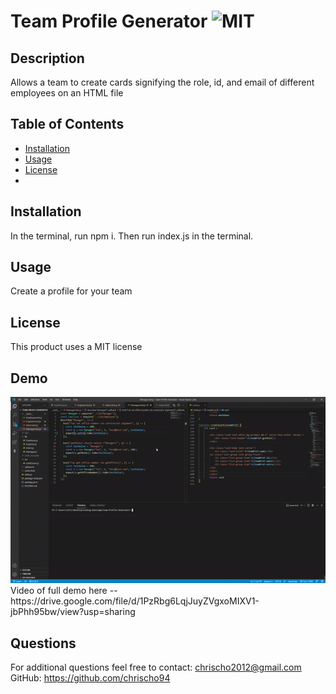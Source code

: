 # Team Profile Generator ![MIT](https://img.shields.io/badge/license-MIT-red)

  ## Description 
  Allows a team to create cards signifying the role, id, and email of different employees on an HTML file

  ## Table of Contents
  * [Installation](#installation)
  * [Usage](#usage)
  * [License](#license)
  * 
  ## Installation
  In the terminal, run npm i. Then run index.js in the terminal.

  ## Usage 
  Create a profile for your team

  ## License
  This product uses a MIT license

  ## Demo
  <img src="assets/images/ezgif.com-gif-maker(2).gif">
  Video of full demo here -- https://drive.google.com/file/d/1PzRbg6LqjJuyZVgxoMIXV1-jbPhh95bw/view?usp=sharing

  ## Questions
  For additional questions feel free to contact: chrischo2012@gmail.com
  GitHub: https://github.com/chrischo94
  